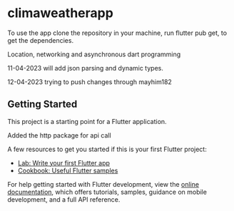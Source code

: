 # climaweatherapp


To use the app clone the repository in your machine, run flutter pub get, 
to get the dependencies. 

Location, networking and asynchronous dart programming

11-04-2023 will add json parsing and dynamic types.

12-04-2023 trying to push changes through mayhim182

## Getting Started

This project is a starting point for a Flutter application.

Added the http package for api call

A few resources to get you started if this is your first Flutter project:

- [Lab: Write your first Flutter app](https://docs.flutter.dev/get-started/codelab)
- [Cookbook: Useful Flutter samples](https://docs.flutter.dev/cookbook)

For help getting started with Flutter development, view the
[online documentation](https://docs.flutter.dev/), which offers tutorials,
samples, guidance on mobile development, and a full API reference.
